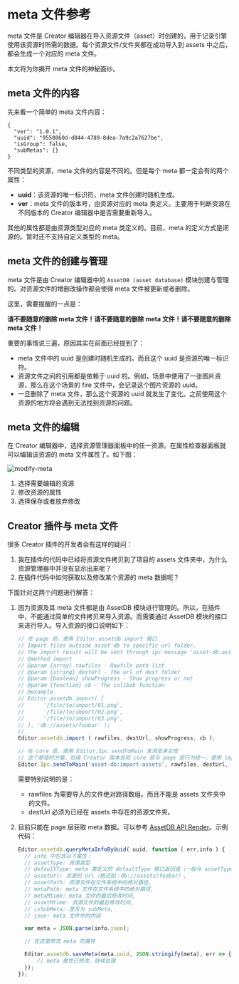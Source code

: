 # meta 文件参考

meta 文件是 Creator 编辑器在导入资源文件（asset）时创建的，用于记录引擎使用该资源时所需的数据。每个资源文件/文件夹都在成功导入到 assets 中之后，都会生成一个对应的 meta 文件。

本文将为你揭开 meta 文件的神秘面纱。

## meta 文件的内容

先来看一个简单的 meta 文件内容：

```
{
  "ver": "1.0.1",
  "uuid": "9550860d-d844-4789-8dea-7a9c2a7627be",
  "isGroup": false,
  "subMetas": {}
}
```

不同类型的资源，meta 文件的内容是不同的。但是每个 meta 都一定会有的两个属性：

* **uuid**：该资源的唯一标识符，meta 文件创建时随机生成。
* **ver**：meta 文件的版本号，由资源对应的 meta 类定义。主要用于判断资源在不同版本的 Creator 编辑器中是否需要重新导入。

其他的属性都是由资源类型对应的 meta 类定义的。目前，meta 的定义方式是闭源的。暂时还不支持自定义类型的 meta。

## meta 文件的创建与管理

meta 文件是由 Creator 编辑器中的 `AssetDB (asset database)` 模块创建与管理的。对资源文件的增删改操作都会使得 meta 文件被更新或者删除。

这里，需要提醒的一点是：

**请不要随意的删除 meta 文件！请不要随意的删除 meta 文件！请不要随意的删除 meta 文件！**

重要的事情说三遍，原因其实在前面已经提到了：

* meta 文件中的 uuid 是创建时随机生成的。而且这个 uuid 是资源的唯一标识符。
* 资源文件之间的引用都是依赖于 uuid 的。例如，场景中使用了一张图片资源，那么在这个场景的 fire 文件中，会记录这个图片资源的 uuid。
* 一旦删除了 meta 文件，那么这个资源的 uuid 就发生了变化。之前使用这个资源的地方将会遇到无法找到资源的问题。

## meta 文件的编辑

在 Creator 编辑器中，选择资源管理器面板中的任一资源。在属性检查器面板就可以编辑该资源的 meta 文件属性了。如下图：

![modify-meta](meta-reference/modify-meta.png)

1. 选择需要编辑的资源
2. 修改资源的属性
3. 选择保存或者放弃修改

## Creator 插件与 meta 文件

很多 Creator 插件的开发者会有这样的疑问：

1. 我在插件的代码中已经将资源文件拷贝到了项目的 assets 文件夹中，为什么资源管理器中并没有显示出来呢？
2. 在插件代码中如何获取以及修改某个资源的 meta 数据呢？

下面针对这两个问题进行解答：

1. 因为资源及其 meta 文件都是由 AssetDB 模块进行管理的。所以，在插件中，不能通过简单的文件拷贝来导入资源。而需要通过 AssetDB 模块的接口来进行导入。导入资源的接口说明如下：

    ```js
    // 在 page 层，使用 Editor.assetdb.import 接口
    // Import files outside asset-db to specific url folder.
    // The import result will be sent through ipc message 'asset-db:assets-created'
    // @method import
    // @param {array} rawfiles - Rawfile path list
    // @param {string} destUrl - The url of dest folder
    // @param {boolean} showProgress - Show progress or not
    // @param {function} cb - The callbak function
    // @example
    // Editor.assetdb.import( [
    //      '/file/to/import/01.png',
    //      '/file/to/import/02.png',
    //      '/file/to/import/03.png',
    // ], 'db://assets/foobar' );
    // 
    Editor.assetdb.import ( rawfiles, destUrl, showProgress, cb );

    // 在 core 层，使用 Editor.Ipc.sendToMain 发消息来实现
    // 这个是临时方案，后续 Creator 版本会将 core 层与 page 层行为统一，使用 import 接口即可
    Editor.Ipc.sendToMain('asset-db:import-assets', rawfiles, destUrl, showProgress, cb, -1);
    ```

    需要特别说明的是：

    * rawfiles 为需要导入的文件绝对路径数组。而且不能是 assets 文件夹中的文件。
    * destUrl 必须为已经在 assets 中存在的资源文件夹。

2. 目前只能在 page 层获取 meta 数据。可以参考 [AssetDB API Render](../api/asset-db/asset-db-renderer.md)。示例代码：

    ```js
    Editor.assetdb.queryMetaInfoByUuid( uuid, function ( err,info ) {
      // info 中包含以下属性：
      // assetType: 资源类型
      // defaultType: meta 类定义的 defaultType 接口返回值（一般与 assetType 一致）,
      // assetUrl: 资源的 Url（格式如：db://assets/foobar）,
      // assetPath: 资源文件在文件系统中的绝对路径,
      // metaPath: meta 文件在文件系统中的绝对路径,
      // metaMtime: meta 文件的最后修改时间,
      // assetMtime: 资源文件的最后修改时间,
      // isSubMeta: 是否为 subMeta,
      // json: meta 文件中的内容

      var meta = JSON.parse(info.json);

      // 在这里修改 meta 的属性

      Editor.assetdb.saveMeta(meta.uuid, JSON.stringify(meta), err => {
          // meta 属性已修改，继续处理
      });
    });
    ```
